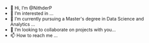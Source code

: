 - 👋 Hi, I’m @NithderP
- 👀 I’m interested in ...
- 🌱 I’m currently pursuing a Master's degree in Data Science and Analytics ...
- 💞️ I’m looking to collaborate on projects with you...
- 📫 How to reach me ...

<!---
NithderP/NithderP is a ✨ special ✨ repository because its `README.md` (this file) appears on your GitHub profile.
You can click the Preview link to take a look at your changes.
--->

